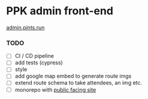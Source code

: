 # PPK admin front-end

[admin.pints.run](https://admin.pints.run)

### TODO
- [ ] CI / CD pipeline
- [ ] add tests (cypress)
- [ ] style
- [ ] add google map embed to generate route imgs
- [ ] extend route schema to take attendees, an img etc.
- [ ] monorepo with [public facing site](https://github.com/michael-ar/ppk)
